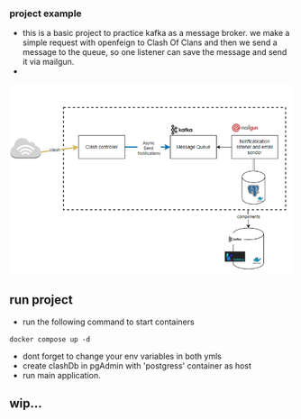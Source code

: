 ### project example
+ this is a basic project to practice kafka as a message broker. we make a simple request with openfeign to Clash Of Clans and then we send a message to the queue, so one listener can save the message and send it via mailgun.
+ 
![repo-imgs/clashschema.png](repo-imgs/clashschema.png)
 
## run project
+ run  the following command to start containers
```
docker compose up -d
```
+ dont forget to change your env variables in both ymls
+ create clashDb in pgAdmin with 'postgress' container as host
+ run main application.

## wip...
